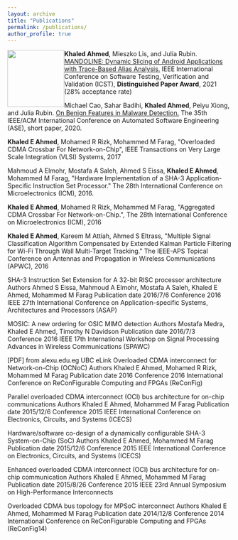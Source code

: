 ```yaml
---
layout: archive
title: "Publications"
permalink: /publications/
author_profile: true
---
```


<img src="https://assets-cdn.github.com/images/modules/logos_page/GitHub-Mark.png"
  width="128"
  height="128"
  style="float:left;"> 
**Khaled Ahmed**, Mieszko Lis, and Julia Rubin. [MANDOLINE: Dynamic Slicing of Android Applications with Trace-Based Alias Analysis.](https://www.ece.ubc.ca/~mjulia/publications/Mandoline_2021.pdf) IEEE International Conference on Software Testing, Verification and Validation (ICST), **Distinguished Paper Award**, 2021 (28% acceptance rate)


Michael Cao, Sahar Badihi, **Khaled Ahmed**, Peiyu Xiong, and Julia Rubin. [On Benign Features in Malware Detection.](https://www.ece.ubc.ca/~mjulia/publications/On_Benign_Features_in_Malware_Detection_2020.pdf) The 35th IEEE/ACM International Conference on Automated Software Engineering (ASE), short paper, 2020.


**Khaled E Ahmed**, Mohamed R Rizk, Mohammed M Farag, "Overloaded CDMA Crossbar For Network-on-Chip", IEEE Transactions on Very Large Scale Integration (VLSI) Systems, 2017



Mahmoud A Elmohr, Mostafa A Saleh, Ahmed S Eissa, **Khaled E Ahmed**, Mohammed M Farag, "Hardware Implementation of a SHA-3 Application-Specific Instruction Set Processor." The 28th International Conference on Microelectronics (ICM), 2016.



**Khaled E Ahmed**, Mohamed R Rizk, Mohammed M Farag, "Aggregated CDMA Crossbar For Network-on-Chip.", The 28th International Conference on Microelectronics (ICM), 2016


**Khaled E Ahmed**, Kareem M Attiah, Ahmed S Eltrass, "Multiple Signal Classification Algorithm Compensated by Extended Kalman Particle Filtering for Wi-Fi Through Wall Multi-Target Tracking." The IEEE-APS Topical Conference on Antennas and Propagation in Wireless Communications (APWC), 2016


SHA-3 Instruction Set Extension for A 32-bit RISC processor architecture
Authors
Ahmed S Eissa, Mahmoud A Elmohr, Mostafa A Saleh, Khaled E Ahmed, Mohammed M Farag
Publication date
2016/7/6
Conference
2016 IEEE 27th International Conference on Application-specific Systems, Architectures and Processors (ASAP)

MOSIC: A new ordering for OSIC MIMO detection
Authors
Mostafa Medra, Khaled E Ahmed, Timothy N Davidson
Publication date
2016/7/3
Conference
2016 IEEE 17th International Workshop on Signal Processing Advances in Wireless Communications (SPAWC)

[PDF] from alexu.edu.eg
UBC eLink
Overloaded CDMA interconnect for Network-on-Chip (OCNoC)
Authors
Khaled E Ahmed, Mohamed R Rizk, Mohammed M Farag
Publication date
2016
Conference
2016 International Conference on ReConFigurable Computing and FPGAs (ReConFig)


Parallel overloaded CDMA interconnect (OCI) bus architecture for on-chip communications
Authors
Khaled E Ahmed, Mohammed M Farag
Publication date
2015/12/6
Conference
2015 IEEE International Conference on Electronics, Circuits, and Systems (ICECS)

Hardware/software co-design of a dynamically configurable SHA-3 System-on-Chip (SoC)
Authors
Khaled E Ahmed, Mohammed M Farag
Publication date
2015/12/6
Conference
2015 IEEE International Conference on Electronics, Circuits, and Systems (ICECS)

Enhanced overloaded CDMA interconnect (OCI) bus architecture for on-chip communication
Authors
Khaled E Ahmed, Mohammed M Farag
Publication date
2015/8/26
Conference
2015 IEEE 23rd Annual Symposium on High-Performance Interconnects


Overloaded CDMA bus topology for MPSoC interconnect
Authors
Khaled E Ahmed, Mohammed M Farag
Publication date
2014/12/8
Conference
2014 International Conference on ReConFigurable Computing and FPGAs (ReConFig14)